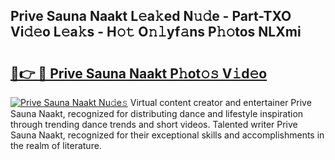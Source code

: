 ## Prive Sauna Naakt L𝚎a𝚔ed N𝚞𝚍e - Part-TXO Vi𝚍𝚎o L𝚎a𝚔s - H𝚘𝚝 O𝚗𝚕yf𝚊ns P𝚑𝚘tos NLXmi

# <h2><a href="http://kf7d5g.oniu.top/?m=Prive+Sauna+Naakt">🔗👉 🔴 Prive Sauna Naakt P𝚑ot𝚘𝚜 V𝚒d𝚎o</a></h2>

[![Prive Sauna Naakt Nu𝚍e𝚜](https://i.imgur.com/0qMVB7G.gif)](http://kf7d5g.oniu.top/?m=Prive+Sauna+Naakt)
Virtual content creator and entertainer Prive Sauna Naakt, recognized for distributing dance and lifestyle inspiration through trending dance trends and short videos. Talented writer Prive Sauna Naakt, recognized for their exceptional skills and accomplishments in the realm of literature.  
